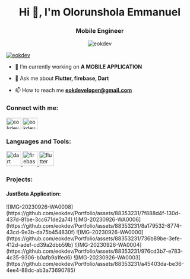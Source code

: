<h1 align="center">Hi 👋, I'm Olorunshola Emmanuel</h1>
<h3 align="center">Mobile Engineer</h3>

<p align="center"> <img src="https://raw.githubusercontent.com/TheDudeThatCode/TheDudeThatCode/master/Assets/Developer.gif" alt="eokdev" /> </p>

<p align="left"> <a href="https://twitter.com/eokdev" target="blank"><img src="https://img.shields.io/twitter/follow/eokdev?logo=twitter&style=for-the-badge" alt="eokdev" /></a> </p>

- 🔭 I’m currently working on **A MOBILE APPLICATION**

- 💬 Ask me about **Flutter, firebase, Dart**

- 📫 How to reach me **eokdeveloper@gmail.com**

<h3 align="left">Connect with me:</h3>
<p align="left">
<a href="https://twitter.com/eokdev" target="blank"><img align="center" src="https://raw.githubusercontent.com/rahuldkjain/github-profile-readme-generator/master/src/images/icons/Social/twitter.svg" alt="eokdev" height="30" width="40" /></a>
<a href="https://instagram.com/eokdev" target="blank"><img align="center" src="https://raw.githubusercontent.com/rahuldkjain/github-profile-readme-generator/master/src/images/icons/Social/instagram.svg" alt="eokdev" height="30" width="40" /></a>
</p>

<h3 align="left">Languages and Tools:</h3>
<p align="left"> <a href="https://dart.dev" target="_blank" rel="noreferrer"> <img src="https://www.vectorlogo.zone/logos/dartlang/dartlang-icon.svg" alt="dart" width="40" height="40"/> </a> <a href="https://firebase.google.com/" target="_blank" rel="noreferrer"> <img src="https://www.vectorlogo.zone/logos/firebase/firebase-icon.svg" alt="firebase" width="40" height="40"/> </a> <a href="https://flutter.dev" target="_blank" rel="noreferrer"> <img src="https://www.vectorlogo.zone/logos/flutterio/flutterio-icon.svg" alt="flutter" width="40" height="40"/> </a> </p>

<h3 align="left">Projects:</h3>
<h4 align="left">JustBeta Application:</h4>
![IMG-20230926-WA0008](https://github.com/eokdev/Portfolio/assets/88353231/7f888d4f-130d-437d-81be-3cc671de2a74)
![IMG-20230926-WA0006](https://github.com/eokdev/Portfolio/assets/88353231/8a179532-8774-43cd-9e3b-da75b454830f)
![IMG-20230926-WA0000](https://github.com/eokdev/Portfolio/assets/88353231/736b89be-3efe-412d-adef-cd39a2dbb59b)
![IMG-20230926-WA0004](https://github.com/eokdev/Portfolio/assets/88353231/976cd3b7-e783-4c35-9306-b0afb9a1fed6)
![IMG-20230926-WA0003](https://github.com/eokdev/Portfolio/assets/88353231/a45403da-be36-4ee4-88dc-ab3a73690785)






